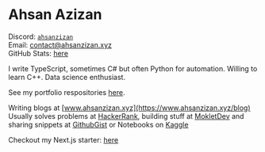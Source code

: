 # Ahsan Azizan
Discord: [`ahsanzizan`](https://discordapp.com/users/650696568227233823) <br />
Email: contact@ahsanzizan.xyz
<br />
GitHub Stats: [here](https://github.com/ahsanzizan/stats)

I write TypeScript, sometimes C# but often Python for automation. Willing to learn C++. Data science enthusiast.

See my portfolio respositories [here](https://github.com/stars/ahsanzizan/lists/portfolio).

Writing blogs at [www.ahsanzizan.xyz](https://www.ahsanzizan.xyz/blog) <br />
Usually solves problems at [HackerRank](https://www.hackerrank.com/profile/ahsanzizan), building stuff at [MokletDev](https://github.com/mokletdev) and sharing snippets at [GithubGist](https://gist.github.com/ahsanzizan) or Notebooks on [Kaggle](https://www.kaggle.com/ahsanawadullahazizan)

Checkout my Next.js starter: [here](https://github.com/ahsanzizan/next-starter)
